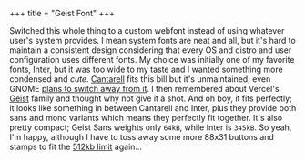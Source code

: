 +++
title = "Geist Font"
+++

Switched this whole thing to a custom webfont instead of using whatever user's system provides. I mean system fonts are neat and all, but it's hard to maintain a consistent design considering that every OS and distro and user configuration uses different fonts. My choice was initially one of my favorite fonts, Inter, but it was too wide to my taste and I wanted something more condensed and *cute*. [Cantarell](https://cantarell.gnome.org) fits this bill but it's unmaintained; even GNOME [plans to switch away from it](https://gitlab.gnome.org/Teams/Design/initiatives/-/issues/152). I then remembered about Vercel's [Geist](https://vercel.com/font) family and thought why not give it a shot. And oh boy, it fits perfectly; it looks like something in between Cantarell and Inter, plus they provide both sans and mono variants which means they perfectly fit together. It's also pretty compact; Geist Sans weights only `64kB`, while Inter is `345kB`. So yeah, I'm happy, although I have to toss away some more 88x31 buttons and stamps to fit the [512kb limit](https://512kb.club) again...
